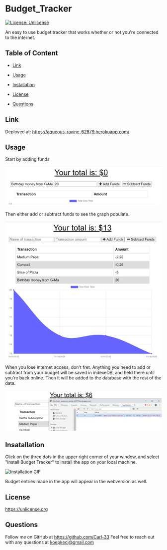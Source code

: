 # Budget_Tracker
[![License: Unlicense](https://img.shields.io/badge/license-Unlicense-blue.svg)](http://unlicense.org/)

An easy to use budget tracker that works whether or not you're connected to the internet.

## Table of Content
  * [Link](#link)

  * [Usage](#usage)

  * [Installation](#installation)
  
  * [License](#license)

  * [Questions](#questions)

## Link
Deployed at: https://aqueous-ravine-62879.herokuapp.com/

## Usage
Start by adding funds

![Image of Adding Funds](public/assets/Capture1.JPG)

Then either add or subtract funds to see the graph populate.

![Image of Graph](public/assets/Capture2.JPG)

When you lose internet access, don't fret.  Anything you need to add or subtract from your budget will be saved in indexeDB, and held there until you're back online.  Then it will be added to the database with the rest of the data.

![Image of indexedDB](public/assets/Capture3.JPG)


## Insatallation
Click on the three dots in the upper right corner of your window, and select "Install Budget Tracker" to install the app on your local machine.

![Installation GIF](public/assets/GIF1.gif)

Budget entries made in the app will appear in the webversion as well.


## License 
<https://unlicense.org>

## Questions
Follow me on GitHub at https://github.com/Carl-33
Feel free to reach out with any questions at koepkecj@gmail.com




